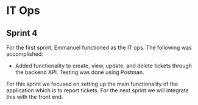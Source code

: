 # IT Ops
## Sprint 4

For the first sprint, Emmanuel functioned as the IT ops. The following was accomplished:

- Added functionality to create, view, update, and delete tickets through the backend API. Testing was done using Postman.

For this sprint we focused on setting up the main functionality of the application which is to report tickets. For the next sprint we will integrate this with the front end. 
